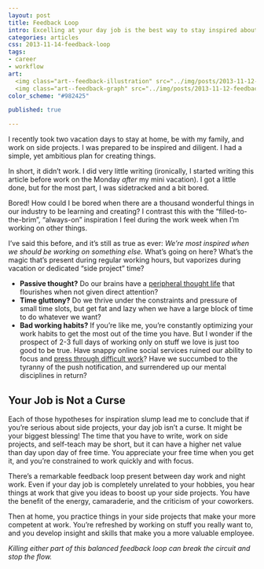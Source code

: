 ```yaml
---
layout: post
title: Feedback Loop
intro: Excelling at your day job is the best way to stay inspired about working on side projects, and working on side projects helps you stay sharp and competent at your nine-to-five.
categories: articles
css: 2013-11-14-feedback-loop
tags:
- career
- workflow
art:
  <img class="art--feedback-illustration" src="../img/posts/2013-11-12-feedback-loop.png" alt="The Feedback Loop">
  <img class="art--feedback-graph" src="../img/posts/2013-11-12-feedback.svg" alt="The Feedback Loop">
color_scheme: "#982425"

published: true

---
```


I recently took two vacation days to stay at home, be with my family, and work on side projects. I was prepared to be inspired and diligent. I had a simple, yet ambitious plan for creating things.

In short, it didn’t work. I did very little writing (ironically, I started writing this article before work on the Monday *after* my mini vacation). I got a little done, but for the most part, I was sidetracked and a bit bored. 

Bored! How could I be bored when there are a thousand wonderful things in our industry to be learning and creating? I contrast this with the “filled-to-the-brim”, “always-on” inspiration I feel during the work week when I’m working on other things.

I’ve said this before, and it’s still as true as ever: *We’re most inspired when we should be working on something else.* What’s going on here? What’s the magic that’s present during regular working hours, but vaporizes during vacation or dedicated “side project” time?

* **Passive thought?** Do our brains have a [peripheral thought life](http://www.arlovance.com/content/articles/activepassive.pdf) that flourishes when not given direct attention?
* **Time gluttony?** Do we thrive under the constraints and pressure of small time slots, but get fat and lazy when we have a large block of time to do whatever we want?
* **Bad working habits?** If you’re like me, you’re constantly optimizing your work habits to get the most out of the time you have. But I wonder if the prospect of 2-3 full days of working only on stuff we love is just too good to be true. Have snappy online social services ruined our ability to focus and [press through difficult work](http://calnewport.com/blog/2012/11/21/knowledge-workers-are-bad-at-working-and-heres-what-to-do-about-it/)? Have we succumbed to the tyranny of the push notification, and surrendered up our mental disciplines in return?

## Your Job is Not a Curse

Each of those hypotheses for inspiration slump lead me to conclude that if you’re serious about side projects, your day job isn’t a curse. It might be your biggest blessing! The time that you have to write, work on side projects, and self-teach may be short, but it can have a higher net value than day upon day of free time. You appreciate your free time when you get it, and you’re constrained to work quickly and with focus.

There’s a remarkable feedback loop present between day work and night work. Even if your day job is completely unrelated to your hobbies, you hear things at work that give you ideas to boost up your side projects. You have the benefit of the energy, camaraderie, and the criticism of your coworkers.

Then at home, you practice things in your side projects that make your more competent at work. You’re refreshed by working on stuff you really want to, and you develop insight and skills that make you a more valuable employee.

*Killing either part of this balanced feedback loop can break the circuit and stop the flow.*